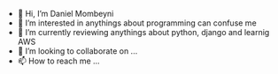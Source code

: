 - 👋 Hi, I’m Daniel Mombeyni
- 👀 I’m interested in anythings about programming can confuse me
- 🌱 I’m currently reviewing anythings about python, django and learnig AWS  
- 💞️ I’m looking to collaborate on ...
- 📫 How to reach me ...

<!---
DanielMombeyni/DanielMombeyni is a ✨ special ✨ repository because its `README.md` (this file) appears on your GitHub profile.
You can click the Preview link to take a look at your changes.
--->
